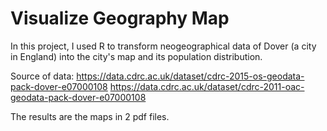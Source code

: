 # Visualize Geography Map
In this project, I used R to transform neogeographical data of Dover (a city in England) into the city's map and its population distribution. 

Source of data:
https://data.cdrc.ac.uk/dataset/cdrc-2015-os-geodata-pack-dover-e07000108
https://data.cdrc.ac.uk/dataset/cdrc-2011-oac-geodata-pack-dover-e07000108

The results are the maps in 2 pdf files.
